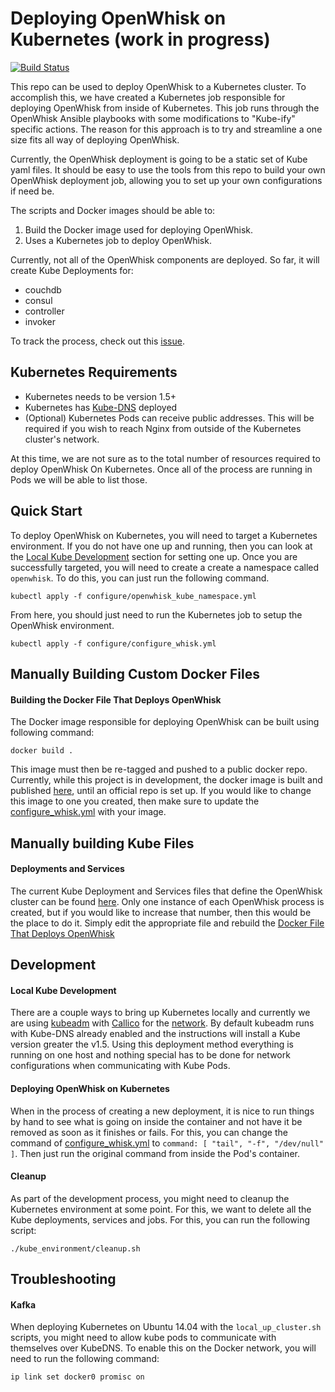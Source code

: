 # Deploying OpenWhisk on Kubernetes (work in progress)

[![Build Status](https://travis-ci.org/openwhisk/openwhisk-devtools.svg?branch=master)](https://travis-ci.org/openwhisk/openwhisk-devtools)

This repo can be used to deploy OpenWhisk to a Kubernetes cluster.
To accomplish this, we have created a Kubernetes job responsible for
deploying OpenWhisk from inside of Kubernetes. This job runs through
the OpenWhisk Ansible playbooks with some modifications to "Kube-ify"
specific actions. The reason for this approach is to try and streamline
a one size fits all way of deploying OpenWhisk.

Currently, the OpenWhisk deployment is going to be a static set of
Kube yaml files. It should be easy to use the tools from this
repo to build your own OpenWhisk deployment job, allowing you to
set up your own configurations if need be.

The scripts and Docker images should be able to:

1. Build the Docker image used for deploying OpenWhisk.
2. Uses a Kubernetes job to deploy OpenWhisk.

Currently, not all of the OpenWhisk components are deployed.
So far, it will create Kube Deployments for:

* couchdb
* consul
* controller
* invoker

To track the process, check out this [issue](https://github.com/openwhisk/openwhisk-devtools/issues/14).

## Kubernetes Requirements

* Kubernetes needs to be version 1.5+
* Kubernetes has [Kube-DNS](https://kubernetes.io/docs/concepts/services-networking/dns-pod-service/) deployed
* (Optional) Kubernetes Pods can receive public addresses.
  This will be required if you wish to reach Nginx from outside
  of the Kubernetes cluster's network.

At this time, we are not sure as to the total number of resources required
to deploy OpenWhisk On Kubernetes. Once all of the process are running in
Pods we will be able to list those.

## Quick Start

To deploy OpenWhisk on Kubernetes, you will need to target a Kubernetes
environment. If you do not have one up and running, then you can look
at the [Local Kube Development](#local-kube-development) section
for setting one up. Once you are successfully targeted, you will need to create a
create a namespace called `openwhisk`. To do this, you can just run the
following command.

```
kubectl apply -f configure/openwhisk_kube_namespace.yml
```

From here, you should just need to run the Kubernetes job to
setup the OpenWhisk environment.

```
kubectl apply -f configure/configure_whisk.yml
```


## Manually Building Custom Docker Files
#### Building the Docker File That Deploys OpenWhisk

The Docker image responsible for deploying OpenWhisk can be built using following command:

```
docker build .
```

This image must then be re-tagged and pushed to a public
docker repo. Currently, while this project is in development,
the docker image is built and published [here](https://hub.docker.com/r/danlavine/whisk_config/),
until an official repo is set up. If you would like to change
this image to one you created, then make sure to update the
[configure_whisk.yml](./configure/configure_whisk.yml) with your image.

## Manually building Kube Files
#### Deployments and Services

The current Kube Deployment and Services files that define the OpenWhisk
cluster can be found [here](ansible/environments/kube/files). Only one
instance of each OpenWhisk process is created, but if you would like
to increase that number, then this would be the place to do it. Simply edit
the appropriate file and rebuild the
[Docker File That Deploys OpenWhisk](#building-the-docker-file-that-deploys-openWhisk)

## Development
#### Local Kube Development

There are a couple ways to bring up Kubernetes locally and currently we
are using [kubeadm](https://kubernetes.io/docs/getting-started-guides/kubeadm/)
with [Callico](https://www.projectcalico.org/) for the
[network](http://docs.projectcalico.org/v2.1/getting-started/kubernetes/installation/hosted/kubeadm/).
By default kubeadm runs with Kube-DNS already enabled and the instructions
will install a Kube version greater the v1.5. Using this deployment method
everything is running on one host and nothing special has to be
done for network configurations when communicating with Kube Pods.

#### Deploying OpenWhisk on Kubernetes

When in the process of creating a new deployment, it is nice to
run things by hand to see what is going on inside the container and
not have it be removed as soon as it finishes or fails. For this,
you can change the command of [configure_whisk.yml](configure/configure_whisk.yml)
to `command: [ "tail", "-f", "/dev/null" ]`. Then just run the
original command from inside the Pod's container.

#### Cleanup

As part of the development process, you might need to cleanup the Kubernetes
environment at some point. For this, we want to delete all the Kube deployments,
services and jobs. For this, you can run the following script:

```
./kube_environment/cleanup.sh
```
## Troubleshooting
#### Kafka

When deploying Kubernetes on Ubuntu 14.04 with the `local_up_cluster.sh` scripts,
you might need to allow kube pods to communicate with themselves over KubeDNS.
To enable this on the Docker network, you will need to run the following command:

```
ip link set docker0 promisc on
```
